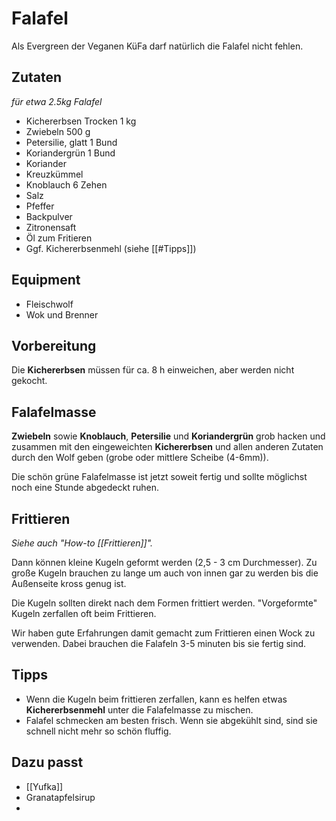 # Falafel
Als Evergreen der Veganen KüFa darf natürlich die Falafel nicht fehlen.

## Zutaten
*für etwa 2.5kg Falafel*

- Kichererbsen Trocken    1 kg
- Zwiebeln                500 g
- Petersilie, glatt       1 Bund
- Koriandergrün           1 Bund
- Koriander             
- Kreuzkümmel           
- Knoblauch               6 Zehen
- Salz                  
- Pfeffer               
- Backpulver            
- Zitronensaft
- Öl zum Fritieren
- Ggf. Kichererbsenmehl (siehe [[#Tipps]])

## Equipment 
- Fleischwolf
- Wok und Brenner
## Vorbereitung
Die **Kichererbsen** müssen für ca. 8 h einweichen, aber werden nicht gekocht. 

## Falafelmasse
**Zwiebeln** sowie **Knoblauch**, **Petersilie** und **Koriandergrün** grob hacken und zusammen mit den eingeweichten **Kichererbsen** und allen anderen Zutaten durch den Wolf geben (grobe oder mittlere Scheibe (4-6mm)).

Die schön grüne Falafelmasse ist jetzt soweit fertig und sollte möglichst noch eine Stunde  abgedeckt ruhen.

## Frittieren
*Siehe auch "How-to [[Frittieren]]".*

Dann können kleine Kugeln geformt werden   (2,5 - 3 cm Durchmesser). Zu große Kugeln brauchen zu lange um auch von innen gar zu werden bis die Außenseite kross genug ist. 

Die Kugeln sollten direkt nach dem Formen frittiert werden. "Vorgeformte" Kugeln zerfallen oft beim Frittieren.

Wir haben gute Erfahrungen damit gemacht zum Frittieren einen Wock zu verwenden. Dabei brauchen die Falafeln 3-5 minuten bis sie fertig sind. 

## Tipps
- Wenn die Kugeln beim frittieren zerfallen, kann es helfen etwas **Kichererbsenmehl** unter die Falafelmasse zu mischen.
- Falafel schmecken am besten frisch. Wenn sie abgekühlt sind, sind sie schnell nicht mehr so schön fluffig.

## Dazu passt
- [[Yufka]]
- Granatapfelsirup
- 